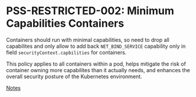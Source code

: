 # PSS-RESTRICTED-002: Minimum Capabilities Containers

Containers should run with minimal capabilities, so need to drop all capabilites and only allow to add back `NET_BIND_SERVICE` capability only in field `securityContext.capbilities` for containers.

This policy applies to all containers within a pod, helps mitigate the risk of container owning more capabilites than it actually needs, and enhances the overall security posture of the Kubernetes environment.

[Notes](https://kubernetes.io/docs/concepts/security/pod-security-standards/#:~:text=Capabilities%20(v1.22%2B),os.name%20!%3D%20%22windows%22)

